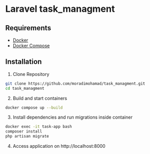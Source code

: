 # Laravel task_managment

## Requirements
- [Docker](https://www.docker.com/)
- [Docker Compose](https://docs.docker.com/compose/)


## Installation
1. Clone Repository
```bash
git clone https://github.com/moradimohamad/task_managment.git
cd task_managment

```
2. Build and start containers
```bash
docker compose up --build
```
3. Install dependencies and run migrations inside container
```bash
docker exec -it task-app bash
composer install
php artisan migrate
```
4. Access application on http://localhost:8000
